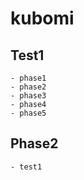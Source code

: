 # kubomi

## Test1
    - phase1
    - phase2
    - phase3
    - phase4 
    - phase5 

## Phase2
    - test1